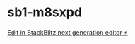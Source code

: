 # sb1-m8sxpd

[Edit in StackBlitz next generation editor ⚡️](https://stackblitz.com/~/github.com/Efratti/sb1-m8sxpd)